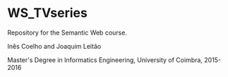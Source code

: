 # WS_TVseries
Repository for the Semantic Web course.

Inês Coelho and Joaquim Leitão

Master's Degree in Informatics Engineering, University of Coimbra, 2015-2016
